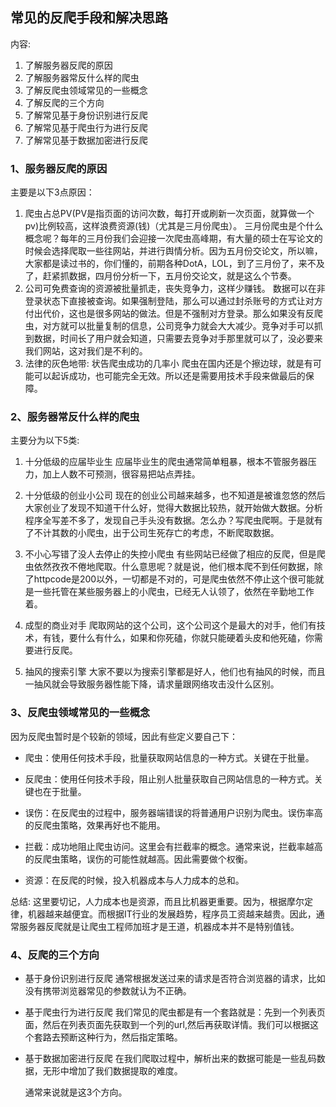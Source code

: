 ## 常见的反爬手段和解决思路
内容:
1. 了解服务器反爬的原因
2. 了解服务器常反什么样的爬虫
3. 了解反爬虫领域常见的一些概念
4. 了解反爬的三个方向
5. 了解常见基于身份识别进行反爬
6. 了解常见基于爬虫行为进行反爬
7. 了解常见基于数据加密进行反爬

### 1、服务器反爬的原因
   主要是以下3点原因：
1. 爬虫占总PV(PV是指页面的访问次数，每打开或刷新一次页面，就算做一个pv)比例较高，这样浪费资源(钱)（尤其是三月份爬虫）。
   三月份爬虫是个什么概念呢？每年的三月份我们会迎接一次爬虫高峰期，有大量的硕士在写论文的时候会选择爬取一些往网站，并进行舆情分析。因为五月份交论文，所以嘛，大家都是读过书的，你们懂的，前期各种DotA，LOL，到了三月份了，来不及了，赶紧抓数据，四月份分析一下，五月份交论文，就是这么个节奏。
2. 公司可免费查询的资源被批量抓走，丧失竞争力，这样少赚钱。
   数据可以在非登录状态下直接被查询。如果强制登陆，那么可以通过封杀账号的方式让对方付出代价，这也是很多网站的做法。但是不强制对方登录。那么如果没有反爬虫，对方就可以批量复制的信息，公司竞争力就会大大减少。竞争对手可以抓到数据，时间长了用户就会知道，只需要去竞争对手那里就可以了，没必要来我们网站，这对我们是不利的。
3. 法律的灰色地带: 状告爬虫成功的几率小
   爬虫在国内还是个擦边球，就是有可能可以起诉成功，也可能完全无效。所以还是需要用技术手段来做最后的保障。
   
### 2、服务器常反什么样的爬虫
  主要分为以下5类:
1. 十分低级的应届毕业生
   应届毕业生的爬虫通常简单粗暴，根本不管服务器压力，加上人数不可预测，很容易把站点弄挂。

2. 十分低级的创业小公司
   现在的创业公司越来越多，也不知道是被谁忽悠的然后大家创业了发现不知道干什么好，觉得大数据比较热，就开始做大数据。分析程序全写差不多了，发现自己手头没有数据。怎么办？写爬虫爬啊。于是就有了不计其数的小爬虫，出于公司生死存亡的考虑，不断爬取数据。

3. 不小心写错了没人去停止的失控小爬虫
   有些网站已经做了相应的反爬，但是爬虫依然孜孜不倦地爬取。什么意思呢？就是说，他们根本爬不到任何数据，除了httpcode是200以外，一切都是不对的，可是爬虫依然不停止这个很可能就是一些托管在某些服务器上的小爬虫，已经无人认领了，依然在辛勤地工作着。

4. 成型的商业对手
   爬取网站的这个公司，这个公司这个是最大的对手，他们有技术，有钱，要什么有什么，如果和你死磕，你就只能硬着头皮和他死磕，你需要进行反爬。

5. 抽风的搜索引擎
   大家不要以为搜索引擎都是好人，他们也有抽风的时候，而且一抽风就会导致服务器性能下降，请求量跟网络攻击没什么区别。

### 3、反爬虫领域常见的一些概念
因为反爬虫暂时是个较新的领域，因此有些定义要自己下：
* 爬虫：使用任何技术手段，批量获取网站信息的一种方式。关键在于批量。

* 反爬虫：使用任何技术手段，阻止别人批量获取自己网站信息的一种方式。关键也在于批量。

* 误伤：在反爬虫的过程中，服务器端错误的将普通用户识别为爬虫。误伤率高的反爬虫策略，效果再好也不能用。

* 拦截：成功地阻止爬虫访问。这里会有拦截率的概念。通常来说，拦截率越高的反爬虫策略，误伤的可能性就越高。因此需要做个权衡。

* 资源：在反爬的时候，投入机器成本与人力成本的总和。


总结:
  这里要切记，人力成本也是资源，而且比机器更重要。因为，根据摩尔定律，机器越来越便宜。而根据IT行业的发展趋势，程序员工资越来越贵。因此，通常服务器反爬就是让爬虫工程师加班才是王道，机器成本并不是特别值钱。

### 4、反爬的三个方向
* 基于身份识别进行反爬
  通常根据发送过来的请求是否符合浏览器的请求，比如没有携带浏览器常见的参数就认为不正确。
* 基于爬虫行为进行反爬
  我们常见的爬虫都是有一个套路就是：先到一个列表页面，然后在列表页面先获取到一个列的url,然后再获取详情。我们可以根据这个套路去预断这种行为，然后指定策略。
* 基于数据加密进行反爬
  在我们爬取过程中，解析出来的数据可能是一些乱码数据，无形中增加了我们数据提取的难度。
  
  通常来说就是这3个方向。
